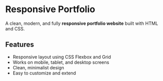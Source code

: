 # Responsive Portfolio

A clean, modern, and fully **responsive portfolio website** built with HTML and CSS.

## Features

- Responsive layout using CSS Flexbox and Grid
- Works on mobile, tablet, and desktop screens
- Clean, minimalist design
- Easy to customize and extend


